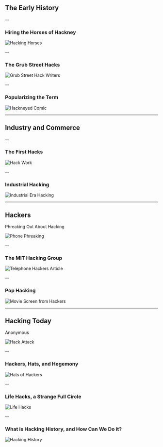 ## The Early History

--

### Hiring the Horses of Hackney

![Hacking Horses](https://d37emhs34s6iw8.cloudfront.net/presentations/digital/history-of-hacking/hacking.jpg)

--

### The Grub Street Hacks

![Grub Street Hack Writers](https://d37emhs34s6iw8.cloudfront.net/presentations/digital/history-of-hacking/grub-st.jpg)

--

### Popularizing the Term

![Hackneyed Comic](https://d37emhs34s6iw8.cloudfront.net/presentations/digital/history-of-hacking/hackneyed.jpg)

---

## Industry and Commerce

--

### The First Hacks

![Hack Work](https://d37emhs34s6iw8.cloudfront.net/presentations/digital/history-of-hacking/hack-work.jpg)

--

### Industrial Hacking

![Industrial Era Hacking](https://d37emhs34s6iw8.cloudfront.net/presentations/digital/history-of-hacking/industrial-hacking.jpg)

---

## Hackers

Phreaking Out About Hacking

![Phone Phreaking](https://d37emhs34s6iw8.cloudfront.net/presentations/digital/history-of-hacking/phreaking.JPG)

--

### The MIT Hacking Group

![Telephone Hackers Article](https://d37emhs34s6iw8.cloudfront.net/presentations/digital/history-of-hacking/hackers.png)

--

### Pop Hacking

![Movie Screen from Hackers](https://d37emhs34s6iw8.cloudfront.net/presentations/digital/history-of-hacking/pop-hacking.jpg)

---

## Hacking Today

Anonymous

![Hack Attack](https://d37emhs34s6iw8.cloudfront.net/presentations/digital/history-of-hacking/hack-attack.png)

--

### Hackers, Hats, and Hegemony

![Hats of Hackers](https://d37emhs34s6iw8.cloudfront.net/presentations/digital/history-of-hacking/hacker-hats.jpg)

--

### Life Hacks, a Strange Full Circle

![Life Hacks](https://d37emhs34s6iw8.cloudfront.net/presentations/digital/history-of-hacking/lifehacks.jpg)

--

### What is Hacking History, and How Can We Do it?

![Hacking History](https://d37emhs34s6iw8.cloudfront.net/presentations/digital/history-of-hacking/history-of-hacking.png)
